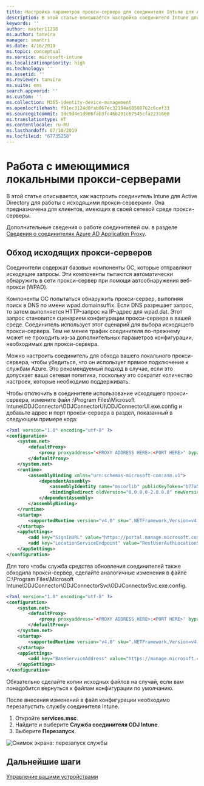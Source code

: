 ```yaml
---
title: Настройка параметров прокси-сервера для соединителя Intune для Active Directory
description: В этой статье описывается настройка соединителя Intune для Active Directory для работы с имеющимися локальными прокси-серверами.
keywords: ''
author: master11218
ms.author: tanvira
manager: smantri
ms.date: 4/16/2019
ms.topic: conceptual
ms.service: microsoft-intune
ms.localizationpriority: high
ms.technology: ''
ms.assetid: ''
ms.reviewer: tanvira
ms.suite: ems
search.appverid: ''
ms.custom: ''
ms.collection: M365-identity-device-management
ms.openlocfilehash: f91ec3124d8fab067ec32194a68508762c6cef33
ms.sourcegitcommit: 1dc9d4e1d906fab3fc46b291c67545cfa2231660
ms.translationtype: HT
ms.contentlocale: ru-RU
ms.lasthandoff: 07/10/2019
ms.locfileid: "67735258"
---
```

# <a name="work-with-existing-on-premises-proxy-servers"></a>Работа с имеющимися локальными прокси-серверами

В этой статье описывается, как настроить соединитель Intune для Active Directory для работы с исходящими прокси-серверами. Она предназначена для клиентов, имеющих в своей сетевой среде прокси-серверы.

Дополнительные сведения о работе соединителей см. в разделе [Сведения о соединителях Azure AD Application Proxy](https://docs.microsoft.com/azure/active-directory/manage-apps/application-proxy-connectors).

## <a name="bypass-outbound-proxies"></a>Обход исходящих прокси-серверов

Соединители содержат базовые компоненты ОС, которые отправляют исходящие запросы. Эти компоненты пытаются автоматически обнаружить в сети прокси-сервер при помощи автообнаружения веб-прокси (WPAD).

Компоненты ОС попытаться обнаружить прокси-сервер, выполняя поиск в DNS по имени wpad.domainsuffix. Если DNS разрешает запрос, то затем выполняется HTTP-запрос на IP-адрес для wpad.dat. Этот запрос становится сценарием конфигурации прокси-сервера в вашей среде. Соединитель использует этот сценарий для выбора исходящего прокси-сервера. Тем не менее трафик соединителя по-прежнему может не проходить из-за дополнительных параметров конфигурации, необходимых для прокси-сервера.

Можно настроить соединитель для обхода вашего локального прокси-сервера, чтобы убедиться, что он использует прямое подключение к службам Azure. Это рекомендуемый подход в случае, если это допускает ваша сетевая политика, поскольку это сократит количество настроек, которые необходимо поддерживать.

Чтобы отключить в соединителе использование исходящего прокси-сервера, измените файл :\Program Files\Microsoft Intune\ODJConnector\ODJConnectorUI\ODJConnectorUI.exe.config и добавьте адрес и порт прокси-сервера в раздел, показанный в следующем примере кода:

```xml
<?xml version="1.0" encoding="utf-8" ?>
<configuration>
    <system.net>  
        <defaultProxy>   
            <proxy proxyaddress="<PROXY ADDRESS HERE>:<PORT HERE>" bypassonlocal="True" usesystemdefault="True"/>   
        </defaultProxy>  
    </system.net>
    <runtime>
        <assemblyBinding xmlns="urn:schemas-microsoft-com:asm.v1">
            <dependentAssembly>
                <assemblyIdentity name="mscorlib" publicKeyToken="b77a5c561934e089" culture="neutral"/>
                <bindingRedirect oldVersion="0.0.0.0-2.0.0.0" newVersion="4.6.0.0" />
            </dependentAssembly>
        </assemblyBinding>
    </runtime>
    <startup> 
        <supportedRuntime version="v4.0" sku=".NETFramework,Version=v4.6" />
    </startup>
    <appSettings>
        <add key="SignInURL" value="https://portal.manage.microsoft.com/Home/ClientLogon"/>
        <add key="LocationServiceEndpoint" value="RestUserAuthLocationService/RestUserAuthLocationService/ServiceAddresses"/>
    </appSettings>
</configuration>
```

Для того чтобы служба средства обновления соединителей также обходила прокси-сервер, сделайте аналогичные изменения в файле C:\Program Files\Microsoft Intune\ODJConnector\ODJConnectorSvc\ODJConnectorSvc.exe.config.

```xml
<?xml version="1.0" encoding="utf-8" ?>
<configuration>
    <system.net>  
        <defaultProxy>   
            <proxy proxyaddress="<PROXY ADDRESS HERE>:<PORT HERE>" bypassonlocal="True" usesystemdefault="True"/>   
        </defaultProxy>  
    </system.net>
    <startup>
        <supportedRuntime version="v4.0" sku=".NETFramework,Version=v4.6" />
    </startup>
    <appSettings>
        <add key="BaseServiceAddress" value="https://manage.microsoft.com/" />
    </appSettings>
</configuration>
```

Обязательно сделайте копии исходных файлов на случай, если вам понадобится вернуться к файлам конфигурации по умолчанию.

После внесения изменений в файл конфигурации необходимо перезапустить службу соединителя Intune. 

1. Откройте **services.msc**.
2. Найдите и выберите **Служба соединителя ODJ Intune**.
3. Выберите **Перезапуск**.

![Снимок экрана: перезапуск службы](media/autopilot-hybrid-connector-proxy/service-restart.png)


## <a name="next-steps"></a>Дальнейшие шаги

[Управление вашими устройствами](device-management.md)